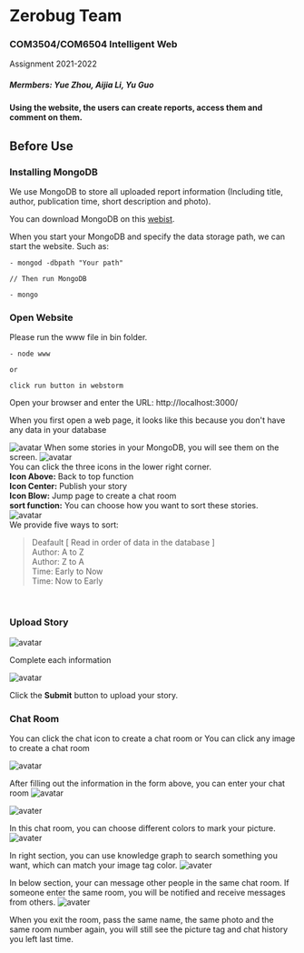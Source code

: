 # Zerobug Team
### COM3504/COM6504 Intelligent Web
Assignment 2021-2022

##### Mermbers: Yue Zhou, Aijia Li, Yu Guo

<b>Using the website, the users can create reports, access them and comment on them. </b>

## Before  Use

### Installing MongoDB
We use MongoDB to store all uploaded report information (Including title, author, publication time, short description and photo).

You can download MongoDB on this [webist](https://www.mongodb.com/try/download/community).


When you start your MongoDB and specify the data storage path, we can start the website.
Such as:
```
- mongod -dbpath "Your path"

// Then run MongoDB

- mongo

```

### Open Website
Please run the www file in bin folder.
```
- node www

or

click run button in webstorm
``` 

Open your browser and enter the URL: http://localhost:3000/

When you first open a web page, it looks like this because you don't have any data in your database

![avatar](./Screenshots/welcome_0.jpg)
When some stories in your MongoDB, you will see them on the screen.
![avatar](./Screenshots/welcome_1.jpg)
<br>
You can click the three icons in the lower right corner.<br>
<b>Icon Above:</b> Back to top function<br>
<b>Icon Center:</b> Publish your story<br>
<b>Icon Blow:</b> Jump page to create a chat room<br>
<b>sort function:</b> You can choose how you want to sort these stories.<br>
![avatar](./Screenshots/sort.jpg)<br>
We provide five ways to sort:<br>
> Deafault [ Read in order of data in the database ]<br>
> Author: A to Z<br>
> Author: Z to A<br>
> Time: Early to Now<br>
> Time: Now to Early<br>

<br>

### Upload Story
![avatar](./Screenshots/uploadStory_0.jpg)

Complete each information

![avatar](./Screenshots/uploadStory_1.jpg)
 
 Click the <b>Submit</b> button to upload your story.

 
 ### Chat Room
 You can click the chat icon to create a chat room 
 or
 You can click any image to create a chat room
 
 ![avatar](./Screenshots/ChatRoom_0.jpg)

 After filling out the information in the form above, you can enter your chat room
![avatar](./Screenshots/ChatRoom_1.jpg)

![avater](./Screenshots/ChatRoom_2.jpg)

In this chat room, you can choose different colors to mark your picture.
![avater](./Screenshots/ChatRoom_markImg.jpg)

In right section, you can use knowledge graph to search something you want, which can match your image tag color.
![avater](./Screenshots/ChatRoom_knowledge.jpg)

In below section, your can message other people in the same chat room.
If someone enter the same room, you will be notified and receive messages from others.
![avater](./Screenshots/ChatRoom_message.jpg)

When you exit the room, pass the same name, the same photo and the same room number again, you will still see the picture tag and chat history you left last time.







